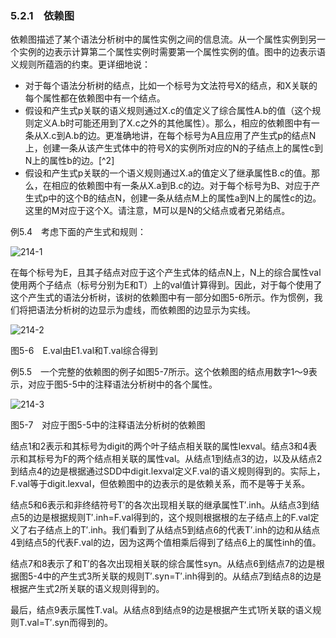 ### 5.2.1　依赖图

依赖图描述了某个语法分析树中的属性实例之间的信息流。从一个属性实例到另一个实例的边表示计算第二个属性实例时需要第一个属性实例的值。图中的边表示语义规则所蕴涵的约束。更详细地说：

- 对于每个语法分析树的结点，比如一个标号为文法符号X的结点，和X关联的每个属性都在依赖图中有一个结点。
- 假设和产生式p关联的语义规则通过X.c的值定义了综合属性A.b的值（这个规则定义A.b时可能还用到了X.c之外的其他属性）。那么，相应的依赖图中有一条从X.c到A.b的边。更准确地讲，在每个标号为A且应用了产生式p的结点N上，创建一条从该产生式体中的符号X的实例所对应的N的子结点上的属性c到N上的属性b的边。[^2]
- 假设和产生式p关联的一个语义规则通过X.a的值定义了继承属性B.c的值。那么，在相应的依赖图中有一条从X.a到B.c的边。对于每个标号为B、对应于产生式p中的这个B的结点N，创建一条从结点M上的属性a到N上的属性c的边。这里的M对应于这个X。请注意，M可以是N的父结点或者兄弟结点。

例5.4　考虑下面的产生式和规则：

![214-1](../Images/image04314.jpeg)

在每个标号为E，且其子结点对应于这个产生式体的结点N上，N上的综合属性val使用两个子结点（标号分别为E和T）上的val值计算得到。因此，对于每个使用了这个产生式的语法分析树，该树的依赖图中有一部分如图5-6所示。作为惯例，我们将把语法分析树的边显示为虚线，而依赖图的边显示为实线。

![214-2](../Images/image04315.jpeg)

图5-6　E.val由E1.val和T.val综合得到

例5.5　一个完整的依赖图的例子如图5-7所示。这个依赖图的结点用数字1～9表示，对应于图5-5中的注释语法分析树中的各个属性。

![214-3](../Images/image04316.jpeg)

图5-7　对应于图5-5中的注释语法分析树的依赖图

结点1和2表示和其标号为digit的两个叶子结点相关联的属性lexval。结点3和4表示和其标号为F的两个结点相关联的属性val。从结点1到结点3的边，以及从结点2到结点4的边是根据通过SDD中digit.lexval定义F.val的语义规则得到的。实际上，F.val等于digit.lexval，但依赖图中的边表示的是依赖关系，而不是等于关系。

结点5和6表示和非终结符号T′的各次出现相关联的继承属性T′.inh。从结点3到结点5的边是根据规则T′.inh=F.val得到的，这个规则根据根的左子结点上的F.val定义了右子结点上的T′.inh。我们看到了从结点5到结点6的代表T′.inh的边和从结点4到结点5的代表F.val的边，因为这两个值相乘后得到了结点6上的属性inh的值。

结点7和8表示了和T′的各次出现相关联的综合属性syn。从结点6到结点7的边是根据图5-4中的产生式3所关联的规则T′.syn=T′.inh得到的。从结点7到结点8的边是根据产生式2所关联的语义规则得到的。

最后，结点9表示属性T.val。从结点8到结点9的边是根据产生式1所关联的语义规则T.val=T′.syn而得到的。